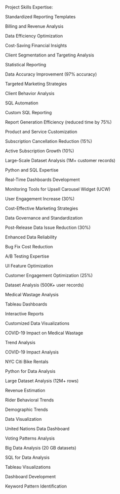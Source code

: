 Project Skills Expertise:

Standardized Reporting Templates

Billing and Revenue Analysis

Data Efficiency Optimization

Cost-Saving Financial Insights

Client Segmentation and Targeting Analysis

Statistical Reporting

Data Accuracy Improvement (97% accuracy)

Targeted Marketing Strategies

Client Behavior Analysis

SQL Automation

Custom SQL Reporting

Report Generation Efficiency (reduced time by 75%)

Product and Service Customization

Subscription Cancellation Reduction (15%)

Active Subscription Growth (10%)

Large-Scale Dataset Analysis (1M+ customer records)

Python and SQL Expertise

Real-Time Dashboards Development

Monitoring Tools for Upsell Carousel Widget (UCW)

User Engagement Increase (30%)

Cost-Effective Marketing Strategies

Data Governance and Standardization

Post-Release Data Issue Reduction (30%)

Enhanced Data Reliability

Bug Fix Cost Reduction

A/B Testing Expertise

UI Feature Optimization

Customer Engagement Optimization (25%)

Dataset Analysis (500K+ user records)


Medical Wastage Analysis

Tableau Dashboards

Interactive Reports

Customized Data Visualizations

COVID-19 Impact on Medical Wastage

Trend Analysis

COVID-19 Impact Analysis

NYC Citi Bike Rentals

Python for Data Analysis

Large Dataset Analysis (12M+ rows)

Revenue Estimation

Rider Behavioral Trends

Demographic Trends

Data Visualization

United Nations Data Dashboard

Voting Patterns Analysis

Big Data Analysis (20 GB datasets)

SQL for Data Analysis

Tableau Visualizations

Dashboard Development

Keyword Pattern Identification

